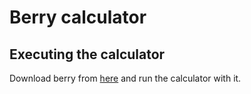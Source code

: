 # Berry calculator
## Executing the calculator
Download berry from [here](https://berry-lang.github.io/) and run the calculator with it.